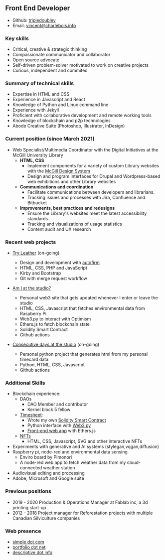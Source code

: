## Front End Developer
  
- Github: [tripledoublev](https://github.com/tripledoublev/)
- Email: [vincent@charlebois.info](mailto:vincentcharlebois@gmail.com)


### Key skills  
- Critical, creative & strategic thinking  
- Compassionate communicator and collaborator
- Open source advocate
- Self-driven problem-solver motivated to work on creative projects
- Curious, independent and commited


### Summary of technical skills
- Expertise in HTML and CSS
- Experience in Javascript and React
- Knowledge of Python and Linux command line
- Experience with Jekyll 
- Proficient with collaborative development and remote working tools
- Knowledge of blockchain and p2p technologies
- Abode Creative Suite (Photoshop, Illustrator, InDesign)


### Current position (since March 2021)
- Web Specialist/Multimedia Coordinator with the Digital Initiatives at the McGill University Library
    * **HTML, CSS** 
        - Implement components for a variety of custom Library websites with the [McGill Design System](https://gitlab.ncs.mcgill.ca/wsg-public/mcgill-ds) 
        - Design and program interfaces for Drupal and Wordpress-based web exhibitions and other Library websites 
    * **Communications and coordination**
        - Facilitate communications between developers and librarians.
        - Tracking issues and processes with Jira, Confluence and Bitbucket
    * **Improvements, best practices and redesigns**
        - Ensure the Library's websites meet the latest accessibility standards.
        - Tracking and visualizations of usage statistics
        - Content audit and UX research

 
### Recent web projects
* [Try Leather](https://tryleather.net) (on-going)
    - Design and development with [autofirm](https://autofirm.biz)
    - HTML, CSS, PHP and JavaScript
    - Kirby and Bootstrap
    - Git with merge request workflow
    
    
* [Am I at the studio?](https://vincent.charlebois.info/am-i/)
    - Personal web3 site that gets updated whenever I enter or leave the studio
    - HTML, CSS, Javascript that fetches environmental data from Raspberry Pi
    - Web3.py to interact with Optimism
    - Ethers.js to fetch blockchain state
    - Solidity Smart Contract
    - Github actions

  
* [Consecutive days at the studio](https://vincent.charlebois.info/consecutive-days/) (on-going)
    - Personal python project that generates html from my personal timecard data
    - Python, HTML, CSS, Javascript
    - Github actions

### Additional Skills
- Blockchain experience: 
    * DAOs
        - DAO Member and contributor
        - Kernel block 5 fellow
    * [Timesheet](#recent-web-projects):
        - Wrote my own [Solidity Smart Contract](https://optimistic.etherscan.io/address/0xaf6c153972fbc7d67feaa9f9d1d08f3c13f79773#code)
        - Python interface with [Web3.py](https://github.com/tripledoublev/timesheet/blob/master/w3py/toggle.py)
        - [Front-end web app](https://vincent.charlebois.info/am-i) with Ethers.js
    * [NFTs](#nft-experiments)
        - HTML, CSS, Javascript, SVG and other interactive NFTs
- Experiments with generative and AI systems (stylegan,vqgan,diffusion)
- Raspberry pi, node-red and environmental data sensing
    * Enviro board by Pimonori
    * A node-red web app to fetch weather data from my cloud-connected weather station
- Audiovisual editing and processing
- Adobe, Microsoft and Google suite

### Previous positions 
 - 2019 - 2020 Production & Operations Manager at Fablab inc, a 3d printing start-up
 - 2012 - 2018 Project manager for Reforestation projects with multiple Canadian Silviculture companies

### Web presence
- [simple dot com](https://vincentcharlebois.com)  
- [portfolio dot net](https://vincentcharlebois.net)  
- [descriptive dot info](https://vincent.charlebois.info)  
